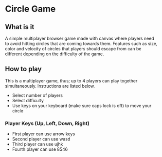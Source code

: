 # Circle Game 

## What is it 
A simple multiplayer browser game made with canvas where players need to avoid hitting circles that are coming towards them. Features such as size, color and velocity of circles that players should escape from can be different depending on the difficulty of the game. 

## How to play 
This is a multiplayer game, thus; up to 4 players can play together simultaneously. Instructions are listed below. 

- Select number of players 
- Select difficulty 
- Use keys on your keyboard (make sure caps lock is off) to move your circle

### Player Keys (Up, Left, Down, Right)
- First player can use arrow keys 
- Second player can use wasd 
- Third player can use ujhk 
- Fourth player can use 8546 
